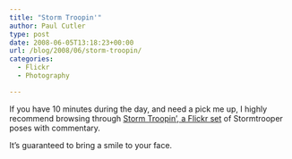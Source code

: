 ```yaml
---
title: "Storm Troopin'"
author: Paul Cutler
type: post
date: 2008-06-05T13:18:23+00:00
url: /blog/2008/06/storm-troopin/
categories:
  - Flickr
  - Photography

---
```

If you have 10 minutes during the day, and need a pick me up, I highly recommend browsing through [Storm Troopin&#8217;, a Flickr set][1] of Stormtrooper poses with commentary.

It&#8217;s guaranteed to bring a smile to your face.

 [1]: http://flickr.com/photos/doctorbeef/sets/72157603716342376/